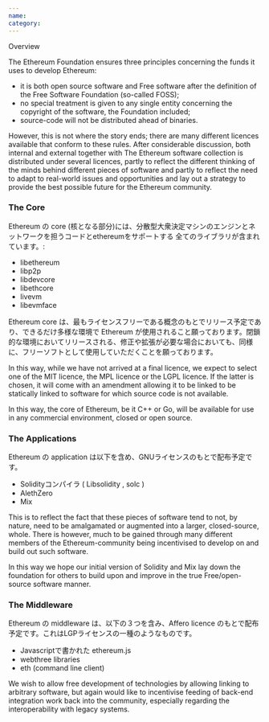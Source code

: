 ```yaml
---
name: 
category: 
---
```


Overview

The Ethereum Foundation ensures three principles concerning the funds it uses to develop Ethereum:

- it is both open source software and Free software after the definition of the Free Software Foundation (so-called FOSS);
- no special treatment is given to any single entity concerning the copyright of the software, the Foundation included;
- source-code will not be distributed ahead of binaries.

However, this is not where the story ends; there are many different licences available that conform to these rules. After considerable discussion, both internal and external together with The Ethereum software collection is distributed under several licences, partly to reflect the different thinking of the minds behind different pieces of software and partly to reflect the need to adapt to real-world issues and opportunities and lay out a strategy to provide the best possible future for the Ethereum community.

### The Core

Ethereum の core (核となる部分)には、分散型大衆決定マシンのエンジンとネットワークを担うコードとethereumをサポートする
全てのライブラリが含まれています。:
* libethereum
* libp2p
* libdevcore
* libethcore
* livevm
* libevmface

Ethereum core は、最もライセンスフリーである概念のもとでリリース予定であり、できるだけ多様な環境で Ethereum が使用されること願っております。閉鎖的な環境においてリリースされる、修正や拡張が必要な場合においても、同様に、フリーソフトとして使用していただくことを願っております。

In this way, while we have not arrived at a final licence, we expect to select one of the MIT licence, the MPL licence or the LGPL licence. If the latter is chosen, it will come with an amendment allowing it to be linked to be statically linked to software for which source code is not available.

In this way, the core of Ethereum, be it C++ or Go, will be available for use in any commercial environment, closed or open source. 

### The Applications

Ethereum の application は以下を含め、GNUライセンスのもとで配布予定です。
* Solidityコンパイラ ( Libsolidity , solc ) 
* AlethZero 
* Mix

This is to reflect the fact that these pieces of software tend to not, by nature, need to be amalgamated or augmented into a larger, closed-source, whole. There is however, much to be gained through many different members of the Ethereum-community being incentivised to develop on and build out such software.

In this way we hope our initial version of Solidity and Mix lay down the foundation for others to build upon and improve in the true Free/open-source software manner.

### The Middleware

Ethereum の middleware は、以下の３つを含み、Affero licence のもとで配布予定です。これはLGPライセンスの一種のようなものです。
* Javascriptで書かれた ethereum.js 
* webthree libraries
* eth (command line client) 
 
We wish to allow free development of technologies by allowing linking to arbitrary software, but again would like to incentivise feeding of back-end integration work back into the community, especially regarding the interoperability with legacy systems.
